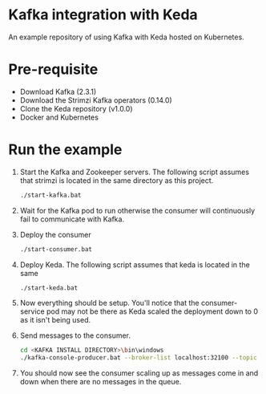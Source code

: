 # Kafka integration with Keda
An example repository of using Kafka with Keda hosted on Kubernetes.

# Pre-requisite
* Download Kafka (2.3.1)
* Download the Strimzi Kafka operators (0.14.0)
* Clone the Keda repository (v1.0.0)
* Docker and Kubernetes

# Run the example
1. Start the Kafka and Zookeeper servers. The following script assumes that strimzi is located in the same directory as this project.
    ```bash
    ./start-kafka.bat
    ```

1. Wait for the Kafka pod to run otherwise the consumer will continuously fail to communicate with Kafka.

1. Deploy the consumer
    ```bash
    ./start-consumer.bat
    ```

1. Deploy Keda. The following script assumes that keda is located in the same 
    ```bash
    ./start-keda.bat
    ```

1. Now everything should be setup. You'll notice that the consumer-service pod may not be there as Keda scaled the deployment down to 0 as it isn't being used.

1. Send messages to the consumer.

    ```bash
    cd <KAFKA INSTALL DIRECTORY>\bin\windows
    ./kafka-console-producer.bat --broker-list localhost:32100 --topic messages
    ```
1. You should now see the consumer scaling up as messages come in and down when there are no messages in the queue.
